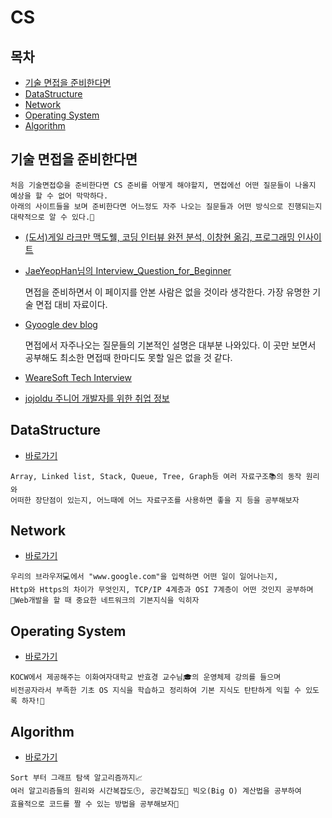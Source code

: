 # CS

## 목차

* [기술 면접을 준비한다면](#기술-면접을-준비한다면)
* [DataStructure](#datastructure)
* [Network](#network)
* [Operating System](#operating-system)
* [Algorithm](#algorithm)

## 기술 면접을 준비한다면

```
처음 기술면접😟을 준비한다면 CS 준비를 어떻게 해야할지, 면접에선 어떤 질문들이 나올지 예상을 할 수 없어 막막하다.
아래의 사이트들을 보며 준비한다면 어느정도 자주 나오는 질문들과 어떤 방식으로 진행되는지 대략적으로 알 수 있다.🙌
```

* [(도서)게일 라크만 맥도웰, 코딩 인터뷰 완전 분석, 이창현 옮김, 프로그래밍 인사이트](https://www.google.com/search?q=%EC%BD%94%EB%94%A9%EC%9D%B8%ED%84%B0%EB%B7%B0+%EC%99%84%EC%A0%84%EB%B6%84%EC%84%9D&oq=%EC%BD%94%EB%94%A9%EC%9D%B8%ED%84%B0&aqs=chrome.2.69i57j0l4j0i10j0l2.4167j0j7&sourceid=chrome&ie=UTF-8)

* [JaeYeopHan님의 Interview_Question_for_Beginner](https://github.com/JaeYeopHan/Interview_Question_for_Beginner)

  면접을 준비하면서 이 페이지를 안본 사람은 없을 것이라 생각한다. 가장 유명한 기술 면접 대비 자료이다.

* [Gyoogle dev blog](https://gyoogle.dev/blog/)

  면접에서 자주나오는 질문들의 기본적인 설명은 대부분 나와있다. 이 곳만 보면서 공부해도 최소한 면접때 한마디도 못할 일은 없을 것 같다.

* [WeareSoft Tech Interview](https://github.com/WeareSoft/tech-interview)

* [jojoldu 주니어 개발자를 위한 취업 정보](https://github.com/jojoldu/junior-recruit-scheduler/blob/master/README.md)

## DataStructure

* [바로가기](./DataStructure)

``` 
Array, Linked list, Stack, Queue, Tree, Graph등 여러 자료구조📚의 동작 원리와
어떠한 장단점이 있는지, 어느때에 어느 자료구조를 사용하면 좋을 지 등을 공부해보자
```

## Network

* [바로가기](./Network)

```
우리의 브라우저💻에서 "www.google.com"을 입력하면 어떤 일이 일어나는지,
Http와 Https의 차이가 무엇인지, TCP/IP 4계층과 OSI 7계층이 어떤 것인지 공부하며
🙌Web개발을 할 때 중요한 네트워크의 기본지식을 익히자
```



## Operating System

* [바로가기](./OS)

```
KOCW에서 제공해주는 이화여자대학교 반효경 교수님🎓의 운영체제 강의를 들으며
비전공자라서 부족한 기초 OS 지식을 학습하고 정리하여 기본 지식도 탄탄하게 익힐 수 있도록 하자!🏃
```

## Algorithm

* [바로가기](./algorithm)

``` 
Sort 부터 그래프 탐색 알고리즘까지📈
여러 알고리즘들의 원리와 시간복잡도🕒, 공간복잡도🔳 빅오(Big O) 계산법을 공부하여
효율적으로 코드를 짤 수 있는 방법을 공부해보자🙋
```



